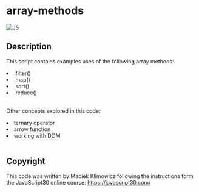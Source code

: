 # array-methods

![JS](https://img.shields.io/badge/JavaScript-323330?style=for-the-badge&logo=javascript&logoColor=F7DF1E)

## Description

This script contains examples uses of the following array methods:

<li>.filter()</li>
<li>.map()</li>
<li>.sort()</li>
<li>.reduce()</li><br>

Other concepts explored in this code:

<li>ternary operator</li>
<li>arrow function</li>
<li>working with DOM</li><br>

## Copyright

This code was written by Maciek Klimowicz following the instructions form the JavaScript30 online course: https://javascript30.com/